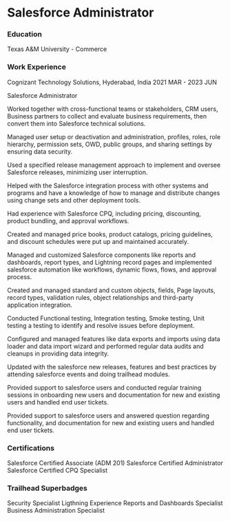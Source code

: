 # Salesforce Administrator

### Education

Texas A&M University - Commerce

### Work Experience
Cognizant Technology Solutions, Hyderabad, India                                                                   2021 MAR - 2023 JUN 

Salesforce Administrator 

Worked together with cross-functional teams or stakeholders, CRM users, Business partners to collect and evaluate business requirements, then convert them into Salesforce technical solutions. 

Managed user setup or deactivation and administration, profiles, roles, role hierarchy, permission sets, OWD, public groups, and sharing settings by ensuring data security. 

Used a specified release management approach to implement and oversee Salesforce releases, minimizing user interruption.  

Helped with the Salesforce integration process with other systems and programs and have a knowledge of how to manage and distribute changes using change sets and other deployment tools. 

Had experience with Salesforce CPQ, including pricing, discounting, product bundling, and approval workflows. 

Created and managed price books, product catalogs, pricing guidelines, and discount schedules were put up and maintained accurately. 

Managed and customized Salesforce components like reports and dashboards, report types, and Lightning record pages and implemented salesforce automation like workflows, dynamic flows, flows, and approval process. 

Created and managed standard and custom objects, fields, Page layouts, record types, validation rules, object relationships and third-party application integration. 

Conducted Functional testing, Integration testing, Smoke testing, Unit testing a testing to identify and resolve issues before deployment. 

Configured and managed features like data exports and imports using data loader and data import wizard and performed regular data audits and cleanups in providing data integrity. 

Updated with the salesforce new releases, features and best practices by attending salesforce events and doing trailhead modules. 

Provided support to salesforce users and conducted regular training sessions in onboarding new users and documentation for new and existing users and handled end user tickets. 

Provided support to salesforce users and answered question regarding functionality, and documentation for new and existing users and handled end user tickets. 

### Certifications
Salesforce Certified Associate (ADM 201)
Salesforce Certified Administrator
Salesforce Certified CPQ Specialist

### Trailhead Superbadges
Security Specialist
Ligthning Experience Reports and Dashboards Specialist
Business Administration Specialist
